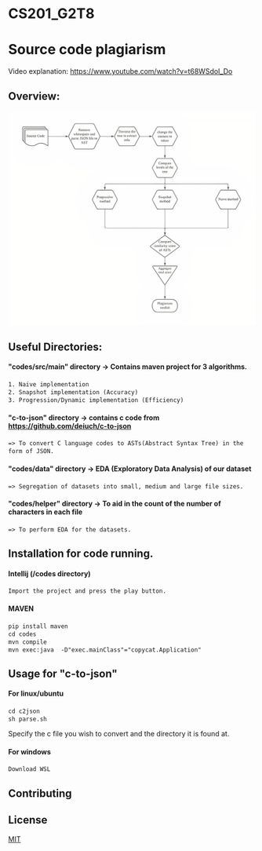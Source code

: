 
# CS201_G2T8 
# Source code plagiarism
Video explanation: https://www.youtube.com/watch?v=t68WSdoI_Do
## Overview:
![alt text](https://github.com/JobSeow/CS201_G2T8/blob/main/workflow.png)


## Useful Directories:

#### "codes/src/main" directory -> Contains maven project for 3 algorithms.
	
	1. Naive implementation
	2. Snapshot implementation (Accuracy)
	3. Progression/Dynamic implementation (Efficiency)

#### "c-to-json" directory -> contains c code from https://github.com/deiuch/c-to-json 

 	=> To convert C language codes to ASTs(Abstract Syntax Tree) in the form of JSON.

#### "codes/data" directory -> EDA (Exploratory Data Analysis) of our dataset

	=> Segregation of datasets into small, medium and large file sizes.

#### "codes/helper" directory -> To aid in the count of the number of characters in each file

	=> To perform EDA for the datasets.

## Installation for code running.

#### Intellij (/codes directory)

	Import the project and press the play button.

#### MAVEN

```
pip install maven
cd codes
mvn compile
mvn exec:java  -D"exec.mainClass"="copycat.Application"
```

## Usage for "c-to-json"

#### For linux/ubuntu
```
cd c2json
sh parse.sh
```
Specify the c file you wish to convert and the directory it is found at.

#### For windows
```
Download WSL
```
## Contributing


## License
[MIT](https://choosealicense.com/licenses/mit/)
